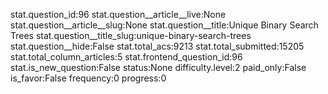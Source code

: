stat.question_id:96
stat.question__article__live:None
stat.question__article__slug:None
stat.question__title:Unique Binary Search Trees
stat.question__title_slug:unique-binary-search-trees
stat.question__hide:False
stat.total_acs:9213
stat.total_submitted:15205
stat.total_column_articles:5
stat.frontend_question_id:96
stat.is_new_question:False
status:None
difficulty.level:2
paid_only:False
is_favor:False
frequency:0
progress:0
